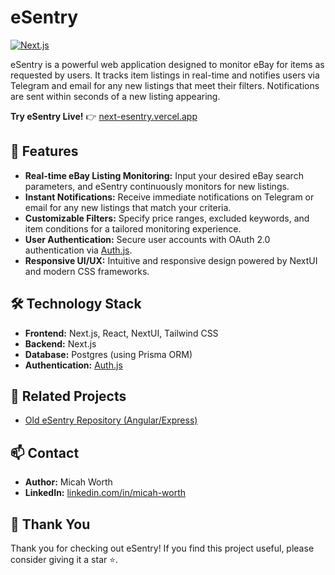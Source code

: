 # eSentry

[![Next.js](https://img.shields.io/badge/Next.js-15-blue.svg)](https://nextjs.org/)

eSentry is a powerful web application designed to monitor eBay for items as requested by users. It tracks item listings in real-time and notifies users via Telegram and email for any new listings that meet their filters. Notifications are sent within seconds of a new listing appearing.

**Try eSentry Live!** 👉 [next-esentry.vercel.app](https://next-esentry.vercel.app)

## 🚀 Features

- **Real-time eBay Listing Monitoring:** Input your desired eBay search parameters, and eSentry continuously monitors for new listings.
- **Instant Notifications:** Receive immediate notifications on Telegram or email for any new listings that match your criteria.
- **Customizable Filters:** Specify price ranges, excluded keywords, and item conditions for a tailored monitoring experience.
- **User Authentication:** Secure user accounts with OAuth 2.0 authentication via [Auth.js](https://authjs.dev/).
- **Responsive UI/UX:** Intuitive and responsive design powered by NextUI and modern CSS frameworks.

## 🛠️ Technology Stack

- **Frontend:** Next.js, React, NextUI, Tailwind CSS
- **Backend:** Next.js
- **Database:** Postgres (using Prisma ORM)
- **Authentication:** [Auth.js](https://authjs.dev/)

## 🔗 Related Projects

- [Old eSentry Repository (Angular/Express)](https://github.com/mjw324/eSentry)

## 📫 Contact

- **Author:** Micah Worth
- **LinkedIn:** [linkedin.com/in/micah-worth](https://linkedin.com/in/micah-worth)

## 🎉 Thank You

Thank you for checking out eSentry! If you find this project useful, please consider giving it a star ⭐.
